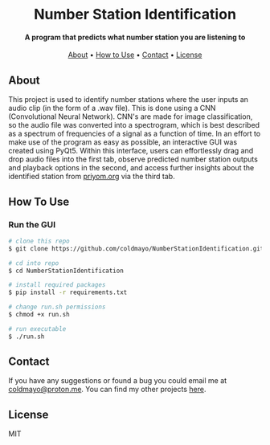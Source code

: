 <h1 align="center">
  <br>
  <br>
    Number Station Identification
  <br>
</h1>

<h4 align="center">A program that predicts what number station you are listening to</h4>

<p align="center">
    <a href="#about">About</a> •
    <a href="#how-to-use">How to Use</a> •
    <a href="#contact">Contact</a> •
    <a href="#license">License</a>
</p>

## About
This project is used to identify number stations where the user inputs an audio clip (in the form of a .wav file). This is done using a CNN (Convolutional Neural Network). CNN's are made for image classification, so the audio file was converted into a spectrogram, which is best described as a spectrum of frequencies of a signal as a function of time. In an effort to make use of the program as easy as possible, an interactive GUI was created using PyQt5. Within this interface, users can effortlessly drag and drop audio files into the first tab, observe predicted number station outputs and playback options in the second, and access further insights about the identified station from <a href="https://priyom.org">priyom.org</a> via the third tab. 

## How To Use

### Run the GUI

```bash
# clone this repo
$ git clone https://github.com/coldmayo/NumberStationIdentification.git

# cd into repo
$ cd NumberStationIdentification

# install required packages
$ pip install -r requirements.txt

# change run.sh permissions
$ chmod +x run.sh

# run executable
$ ./run.sh
```

## Contact

If you have any suggestions or found a bug you could email me at <coldmayo@proton.me>. You can find my other projects <a href="https://coldmayo.github.io/templates/projects.html">here</a>.

## License

MIT
